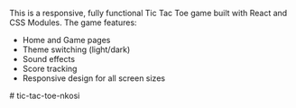 

This is a responsive, fully functional Tic Tac Toe game built with React and CSS Modules. The game features:

- Home and Game pages
- Theme switching (light/dark)
- Sound effects
- Score tracking
- Responsive design for all screen sizes

#   t i c - t a c - t o e - n k o s i  
 